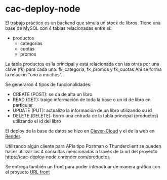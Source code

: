 # cac-deploy-node
El trabajo práctico es un backend que simula un stock de libros.
Tiene una base de MySQL con 4 tablas relacionadas entre sí:
+ productos
  + categorias
  + cuotas
  + promos

La tabla productos es la principal y está relacionada con las otras por una clave (fk) para cada una: fk_categoria, fk_promos y fk_cuotas
Ahí se forma la relación "uno a muchos".

Se generaron 4 tipos de funcionalidades:
- CREATE (POST): se da de alta un libro
- READ (GET): traigo información de toda la base o un id de libro en particular
- UPDATE (PUT): actualizo la información de un libro utilizando su id
- DELETE (DELETE): borro una entrada de la tabla principal (productos) utilizando el id del libro

El deploy de la base de datos se hizo en [Clever-Cloud](https://clever-cloud.com) y el de la web en [Render](https://render.com/).

Utilizando algún cliente para APIs tipo Postman o Thunderclient se pueden hacer utilizar las 4 consultas mencionadas a través de la url del proyecto https://cac-deploy-node.onrender.com/productos

Se entrega también un front para poder interactuar de manera gráfica con el proyecto [URL front](https://cac-deploy-node.onrender.com)
